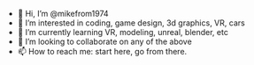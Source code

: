 - 👋 Hi, I’m @mikefrom1974
- 👀 I’m interested in coding, game design, 3d graphics, VR, cars
- 🌱 I’m currently learning VR, modeling, unreal, blender, etc
- 💞️ I’m looking to collaborate on any of the above
- 📫 How to reach me: start here, go from there.
